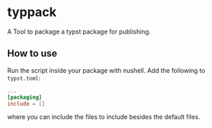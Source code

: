 # typpack
A Tool to package a typst package for publishing.

## How to use
Run the script inside your package with nushell. Add the following to `typst.toml`:
```toml
...
[packaging]
include = []
```
where you can include the files to include besides the default files.